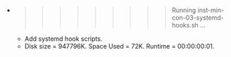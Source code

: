 * >>>>>>>>> Running inst-min-con-03-systemd-hooks.sh ...
  * Add systemd hook scripts.
  * Disk size = 947796K. Space Used = 72K. Runtime = 00:00:00:01.
